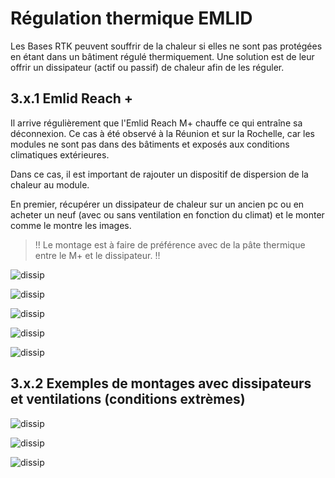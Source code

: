 # Régulation thermique EMLID

Les Bases RTK peuvent souffrir de la chaleur si elles ne sont pas protégées en étant dans un bâtiment régulé thermiquement. Une solution est de leur offrir un dissipateur (actif ou passif) de chaleur afin de les réguler.

## 3.x.1 Emlid Reach +

Il arrive régulièrement que l'Emlid Reach M+ chauffe ce qui entraîne sa déconnexion. Ce cas à été observé à la Réunion et sur la Rochelle, car les modules ne sont pas dans des bâtiments et exposés aux conditions climatiques extérieures.

Dans ce cas, il est important de rajouter un dispositif de dispersion de la chaleur au module.

En premier, récupérer un dissipateur de chaleur sur un ancien pc ou en acheter un neuf (avec ou sans ventilation en fonction du climat) et le monter comme le montre les images.

> !! Le montage est à faire de préférence avec de la pâte thermique entre le M+ et le dissipateur. !!

![dissip](image/dissipateur/1.jpg)

![dissip](image/dissipateur/2.jpg)

![dissip](image/dissipateur/3.jpg)

![dissip](image/dissipateur/4.jpg)

![dissip](image/dissipateur/5.jpg)


## 3.x.2 Exemples de montages avec dissipateurs et ventilations (conditions extrèmes)

![dissip](image/dissipateur/6.jpg)

![dissip](image/dissipateur/8.jpg)

![dissip](image/dissipateur/7.png)


